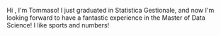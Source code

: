 Hi , I'm Tommaso! I just graduated in Statistica Gestionale, and now I'm looking forward to have a fantastic experience in the Master of Data Science! I like sports and numbers!  
